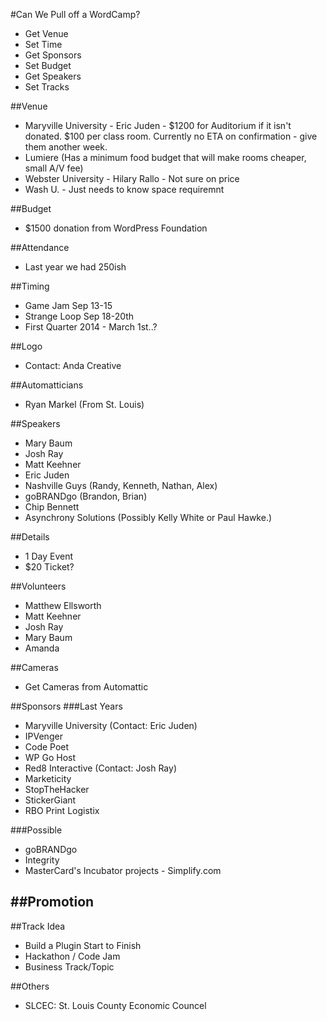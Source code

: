 #Can We Pull off a WordCamp?
- Get Venue
- Set Time
- Get Sponsors
- Set Budget
- Get Speakers
- Set Tracks

##Venue
- Maryville University - Eric Juden - $1200 for Auditorium if it isn't donated. $100 per class room.  Currently no ETA on confirmation - give them another week.
- Lumiere (Has a minimum food budget that will make rooms cheaper, small A/V fee)
- Webster University - Hilary Rallo - Not sure on price
- Wash U. - Just needs to know space requiremnt

##Budget
- $1500 donation from WordPress Foundation

##Attendance
- Last year we had 250ish

##Timing
- Game Jam Sep 13-15
- Strange Loop Sep 18-20th
- First Quarter 2014 - March 1st..?

##Logo
- Contact: Anda Creative

##Automatticians
- Ryan Markel (From St. Louis)

##Speakers
- Mary Baum
- Josh Ray
- Matt Keehner
- Eric Juden
- Nashville Guys (Randy, Kenneth, Nathan, Alex)
- goBRANDgo (Brandon, Brian)
- Chip Bennett
- Asynchrony Solutions (Possibly Kelly White or Paul Hawke.)

##Details
- 1 Day Event
- $20 Ticket?

##Volunteers
- Matthew Ellsworth
- Matt Keehner
- Josh Ray
- Mary Baum
- Amanda

##Cameras
- Get Cameras from Automattic

##Sponsors
###Last Years
- Maryville University (Contact: Eric Juden)
- IPVenger
- Code Poet
- WP Go Host
- Red8 Interactive (Contact: Josh Ray)
- Marketicity
- StopTheHacker
- StickerGiant
- RBO Print Logistix

###Possible
- goBRANDgo
- Integrity
- MasterCard's Incubator projects - Simplify.com

##Promotion
- 

##Track Idea
- Build a Plugin Start to Finish
- Hackathon / Code Jam
- Business Track/Topic

##Others
- SLCEC: St. Louis County Economic Councel
